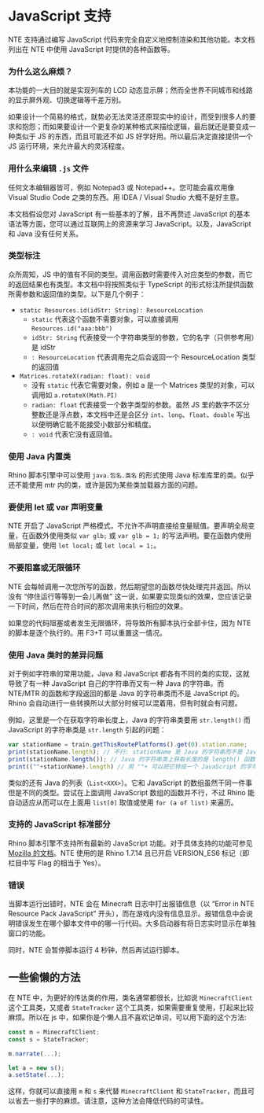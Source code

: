 # JavaScript 支持

NTE 支持通过编写 JavaScript 代码来完全自定义地控制渲染和其他功能。本文档列出在 NTE 中使用 JavaScript 时提供的各种函数等。



### 为什么这么麻烦？

本功能的一大目的就是实现列车的 LCD 动态显示屏；然而全世界不同城市和线路的显示屏外观、切换逻辑等千差万别。

如果设计一个简易的格式，就势必无法灵活还原现实中的设计，而受到很多人的要求和抱怨；而如果要设计一个更复杂的某种格式来描绘逻辑，最后就还是要变成一种类似于 JS 的东西，而且可能还不如 JS 好学好用。所以最后决定直接提供一个 JS 运行环境，来允许最大的灵活程度。



### 用什么来编辑 `.js` 文件

任何文本编辑器皆可，例如 Notepad3 或 Notepad++。您可能会喜欢用像 Visual Studio Code 之类的东西。用 IDEA / Visual Studio 大概不是好主意。

本文档假设您对 JavaScript 有一些基本的了解，且不再赘述 JavaScript 的基本语法等方面，您可以通过互联网上的资源来学习 JavaScript。以及，JavaScript 和 Java 没有任何关系。



### 类型标注

众所周知，JS 中的值有不同的类型。调用函数时需要传入对应类型的参数，而它的返回结果也有类型。本文档中将按照类似于 TypeScript 的形式标注所提供函数所需参数和返回值的类型。以下是几个例子：

- `static Resources.id(idStr: String): ResourceLocation`
  - `static` 代表这个函数不需要对象，可以直接调用 `Resources.id("aaa:bbb")`
  - `idStr: String` 代表接受一个字符串类型的参数，它的名字（只供参考用）是 idStr 
  - `: ResourceLocation` 代表调用完之后会返回一个 ResourceLocation 类型的返回值
- `Matrices.rotateX(radian: float): void`
  - 没有 `static` 代表它需要对象，例如 a 是一个 Matrices 类型的对象，可以调用如 `a.rotateX(Math.PI)`
  - `radian: float` 代表接受一个数字类型的参数。虽然 JS 里的数字不区分整数还是浮点数，本文档中还是会区分 `int`、`long`、`float`、`double` 写出以便明确它能不能接受小数部分和精度。
  - `: void` 代表它没有返回值。



### 使用 Java 内置类

Rhino 脚本引擎中可以使用 `java.包名.类名` 的形式使用 Java 标准库里的类。似乎还不能使用 mtr 内的类，或许是因为某些类加载器方面的问题。



### 要使用 let 或 var 声明变量

NTE 开启了 JavaScript 严格模式，不允许不声明直接给变量赋值。要声明全局变量，在函数外使用类似 `var glb;` 或 `var glb = 1;` 的写法声明。要在函数内使用局部变量，使用 `let local;` 或 `let local = 1;`。



### 不要阻塞或无限循环

NTE 会每帧调用一次您所写的函数，然后期望您的函数尽快处理完并返回。所以没有 “停住运行等等到一会儿再做” 这一说，如果要实现类似的效果，您应该记录一下时间，然后在符合时间的那次调用来执行相应的效果。

如果您的代码阻塞或者发生无限循环，将导致所有脚本执行全部卡住，因为 NTE 的脚本是逐个执行的。用 F3+T 可以重置这一情况。



### 使用 Java 类时的差异问题

对于例如字符串的常用功能，Java 和 JavaScript 都各有不同的类的实现，这就导致了有一种 JavaScript 自己的字符串而又有一种 Java 的字符串。而 NTE/MTR 的函数和字段返回的都是 Java 的字符串类而不是 JavaScript 的。Rhino 会自动进行一些转换所以大部分时候可以混着用，但有时就会有问题。

例如，这里是一个在获取字符串长度上，Java 的字符串类要用 `str.length()` 而 JavaScript 的字符串类是 `str.length` 引起的问题：

```javascript
var stationName = train.getThisRoutePlatforms().get(0).station.name;
print(stationName.length); // 不行: stationName 是 Java 的字符串而不是 JavaScript 的字符串
print(stationName.length()); // Java 的字符串类上获取长度的是 length() 函数，而不是 JavaScript 的 length 字段
print((""+stationName).length) // 用 ""+ 可以把它转成一个 JavaScript 的字符串类
```

类似的还有 Java 的列表（`List<XXX>`）。它和 JavaScript 的数组虽然干同一件事但是不同的类型。尝试在上面调用 JavaScript 数组的函数并不行，不过 Rhino 能自动适应从而可以在上面用 `list[0]` 取值或使用 `for (a of list)` 来遍历。



### 支持的 JavaScript 标准部分

Rhino 脚本引擎不支持所有最新的 JavaScript 功能。对于具体支持的功能可参见 [Mozilla 的文档](https://mozilla.github.io/rhino/compat/engines.html)。NTE 使用的是 Rhino 1.7.14 且已开启 VERSION_ES6 标记（即栏目中写 Flag 的相当于 Yes）。



### 错误

当脚本运行出错时，NTE 会在 Minecraft 日志中打出报错信息（以 “Error in NTE Resource Pack JavaScript” 开头），而在游戏内没有信息显示。报错信息中会说明错误发生在哪个脚本文件中的哪一行代码。大多启动器有将日志实时显示在单独窗口的功能。

同时，NTE 会暂停脚本运行 4 秒钟，然后再试运行脚本。



## 一些偷懒的方法

在 NTE 中，为更好的传达类的作用，类名通常都很长，比如说 `MinecraftClient` 这个工具类，又或者 `StateTracker` 这个工具类，如果需要重复使用，打起来比较麻烦。所以在 js 中，如果你是个懒人且不喜欢记单词，可以用下面的这个方法:

```javascript
const m = MinecraftClient;
const s = StateTracker;

m.narrate(...);

let a = new s();
a.setState(...);
```

这样，你就可以直接用 `m` 和 `s` 来代替 `MinecraftClient` 和 `StateTracker`，而且可以省去一些打字的麻烦。请注意，这种方法会降低代码的可读性。